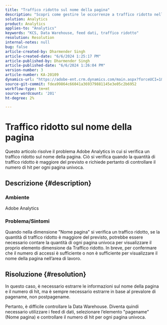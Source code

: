 ```yaml
---
title: "Traffico ridotto sul nome della pagina"
description: "Scopri come gestire le occorrenze a traffico ridotto nella dimensione \"Nome pagina\" contando ogni pagina univoca per visualizzare il proprio elemento dimensione da Traffico ridotto."
solution: Analytics
product: Analytics
applies-to: "Analytics"
keywords: "KCS, Data Warehouse, feed dati, traffico ridotto"
resolution: Resolution
internal-notes: null
bug: false
article-created-by: Dharmender Singh
article-created-date: "6/6/2024 1:25:17 PM"
article-published-by: Dharmender Singh
article-published-date: "6/6/2024 1:26:04 PM"
version-number: 3
article-number: KA-20109
dynamics-url: "https://adobe-ent.crm.dynamics.com/main.aspx?forceUCI=1&pagetype=entityrecord&etn=knowledgearticle&id=ad581932-0824-ef11-840a-6045bd08369f"
source-git-commit: fdea99864c66041a369379881145e3e05c2b6952
workflow-type: tm+mt
source-wordcount: '201'
ht-degree: 2%

---
```


# Traffico ridotto sul nome della pagina


Questo articolo risolve il problema Adobe Analytics in cui si verifica un traffico ridotto sul nome della pagina. Ciò si verifica quando la quantità di traffico ridotto è maggiore del previsto e richiede pertanto di controllare il numero di hit per ogni pagina univoca.

## Descrizione {#description}


### Ambiente

Adobe Analytics

### Problema/Sintomi

Quando nella dimensione &quot;Nome pagina&quot; si verifica un traffico ridotto, se la quantità di traffico ridotto è maggiore del previsto, potrebbe essere necessario contare la quantità di ogni pagina univoca per visualizzare il proprio elemento dimensione da Traffico ridotto. In breve, per confermare che il numero di accessi è sufficiente o non è sufficiente per visualizzare il nome della pagina nell’area di lavoro.


## Risoluzione {#resolution}


In questo caso, è necessario estrarre le informazioni sul nome della pagina e il numero di hit, ma è sempre necessario estrarre in base al prevalore di pagename, non postpagename.

Pertanto, è difficile controllare la Data Warehouse. Diventa quindi necessario utilizzare i feed di dati, selezionare l’elemento &quot;pagename&quot; (Nome pagina) e controllare il numero di hit per ogni pagina univoca.
